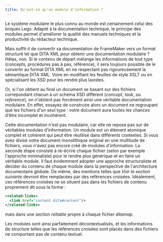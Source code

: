 ```yaml
---
title: Qu'est-ce qu'un module d'information ?
---
```


Le système modulaire le plus connu au monde est certainement celui des
briques Lego. Adapté à la documentation technique, le principe des
modules permet d'améliorer la qualité des manuels techniques et la
productivité du rédacteur technique.

Mais suffit-il de convertir sa documentation de FrameMaker vers un
format structuré tel que DITA XML pour obtenir une documentation
modulaire ? Hélas, non. Si le contenu de départ mélange les informations
de tout type (concepts, procédures pas à pas, référence), il sera
toujours possible de le convertir au format DITA XML en ne respectant
pas rigoureusement la sémantique DITA XML. Voire en modifiant les
feuilles de style XSLT ou en spécialisant les XSD pour les rendre plus
laxistes.

Or, si l'on obtient au final un document se basant sur des fichiers
correpondant chacun à un schéma XSD différent (*concept*, *task*, ou
*reference*), on n'obtient pas forcément ainsi une véritable
documentation modulaire. En effet, essayez de construire alors un
document ne regroupant que les fichiers d'un seul type : votre document
aura toutes les chances d'être incomplet et incohérent.

Cette documentation n'est pas modulaire, car elle ne repose pas sur de
véritables modules d'information. Un module est un élément atomique
complet et cohérent qui peut être réutilisé dans différents contextes.
Si vous avez divisé votre document monolithique original en une
multitude de fichiers, vous n'avez pas encore créé de modules
d'information. La seconde étape consiste à ré-écrire chaque fichier
(selon par exemple l'approche minimaliste) pour le rendre plus
générique et en faire un véritable module. Il faut évidemment adopter
une approche structuraliste et décider du contenu de chaque module dans
la perspective de l'architecture documentaire globale. De même, des
mentions telles que *Voir la section suivante* devront être remplacées
par des reférences croisées. Idéalement, ces références croisées ne se
situent pas dans les fichiers de contenu proprement dit sous la forme :

``` xml
<related-links>
  <link href="content.dita#content"/>
</related-links>
```

mais dans une section *reltable* propre à chaque fichier *ditamap*.

Les modules sont ainsi parfaitement décontextualisés, et les
informations de structure telles que les références croisées sont placés
dans des fichiers ne comportant pas de contenu textuel.
